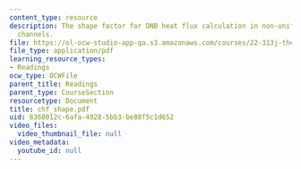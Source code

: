 ```yaml
---
content_type: resource
description: The shape factor for DNB heat flux calculation in non-uniform heated
  channels.
file: https://ol-ocw-studio-app-qa.s3.amazonaws.com/courses/22-313j-thermal-hydraulics-in-power-technology-spring-2007/8368012c6afa49285bb3be88f5c1d652_chf_shape.pdf
file_type: application/pdf
learning_resource_types:
- Readings
ocw_type: OCWFile
parent_title: Readings
parent_type: CourseSection
resourcetype: Document
title: chf_shape.pdf
uid: 8368012c-6afa-4928-5bb3-be88f5c1d652
video_files:
  video_thumbnail_file: null
video_metadata:
  youtube_id: null
---
```

